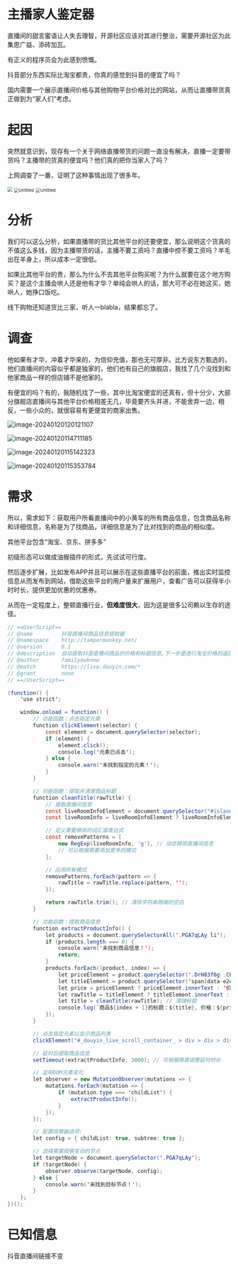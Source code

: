 # 主播家人鉴定器
直播间的甜言蜜语让人失去理智，开源社区应该对其进行整治，需要开源社区为此集思广益、添砖加瓦。

有正义的程序员会为此感到愤慨。

抖音部分东西实际比淘宝都贵，你真的感觉到抖音的便宜了吗？

国内需要一个展示直播间价格与其他购物平台价格对比的网站，从而让直播带货真正做到为“家人们”考虑。

# 起因

突然就意识到，现存有一个关于网络直播带货的问题一直没有解决，直播一定要带货吗？主播带的货真的便宜吗？他们真的把你当家人了吗？

上网调查了一番，证明了这种事情出现了很多年。

<img src="./README.assets/Untitled.png" style="zoom:67%;" />

<img src="./README.assets/Untitled 2.png" alt="Untitled" style="zoom:67%;" />

<img src="./README.assets/Untitled 1.png" alt="Untitled" style="zoom:67%;" />

# 分析

我们可以这么分析，如果直播带的货比其他平台的还要便宜，那么说明这个货真的不值这么多钱，因为主播带货的话，主播不要工资吗？直播中控不要工资吗？羊毛出在羊身上，所以成本一定很低。

如果比其他平台的贵，那么为什么不去其他平台购买呢？为什么就要在这个地方购买？是这个主播会哄人还是他有才华？单纯会哄人的话，那大可不必在她这买，她哄人，她挣口饭吃。

线下购物还知道货比三家，听人一blabla，结果都忘了。

# 调查

他如果有才华，冲着才华来的，为信仰充值，那也无可厚非。比方说东方甄选的，他们直播间的内容似乎都是独家的，他们也有自己的旗舰店，我找了几个没找到和他家商品一样的但店铺不是他家的。

有便宜的吗？有的，我随机找了一些，其中比淘宝便宜的还真有，但十分少，大部分旗舰店直播间与其他平台价格相差无几，毕竟要齐头并进，不能舍弃一边，相反，一些小众的，就很容易有更便宜的商家出售。

![image-20240120120121107](./README.assets/image-20240120120121107.png)



![image-20240120114711185](./README.assets/image-20240120114711185.png)

![image-20240120115142323](./README.assets/image-20240120115142323.png)

![image-20240120115353784](./README.assets/image-20240120115353784.png)

# 需求

所以，需求如下：获取用户所看直播间中的小黄车的所有商品信息，包含商品名称和详细信息，名称是为了找商品，详细信息是为了比对找到的商品的相似度。

其他平台包含“淘宝、京东、拼多多”

初级形态可以做成油猴插件的形式，先试试可行度。

然后逐步扩展，比如发布APP并且可以展示在这些直播平台的前面，推出实时监控信息从而发布到网站，借助这些平台的用户量来扩展用户，查看广告可以获得半小时时长，提供更加优惠的优惠券。

从而在一定程度上，整顿直播行业，**但难度很大**，因为这是很多公司赖以生存的途径。

```java
// ==UserScript==
// @name         抖音直播间商品信息提取器
// @namespace    http://tampermonkey.net/
// @version      0.1
// @description  自动提取抖音直播间商品的价格和标题信息,下一步是进行淘宝价格的返回
// @author       familyouknow
// @match        https://live.douyin.com/*
// @grant        none
// ==/UserScript==

(function() {
    'use strict';

    window.onload = function() {
        // 功能函数：点击指定元素
        function clickElement(selector) {
            const element = document.querySelector(selector);
            if (element) {
                element.click();
                console.log('元素已点击');
            } else {
                console.warn('未找到指定的元素！');
            }
        }

        // 功能函数：提取并清理商品标题
        function cleanTitle(rawTitle) {
            // 提取直播间信息
            const liveRoomInfoElement = document.querySelector("#island_edf16 > div > div.BpZffg7x > div > div > a");
            const liveRoomInfo = liveRoomInfoElement ? liveRoomInfoElement.innerText : '';

            // 定义需要移除的词汇或表达式
            const removePatterns = [
                new RegExp(liveRoomInfo, 'g'), // 动态移除直播间信息
                // 可以根据需要添加更多的模式
            ];

            // 应用所有模式
            removePatterns.forEach(pattern => {
                rawTitle = rawTitle.replace(pattern, '');
            });

            return rawTitle.trim(); // 清除字符串两端的空白
        }

        // 功能函数：提取商品信息
        function extractProductInfo() {
            let products = document.querySelectorAll('.PGA7qLAy li');
            if (products.length === 0) {
                console.warn('未找到商品信息！');
                return;
            }
            products.forEach((product, index) => {
                let priceElement = product.querySelector('.DrH83f6g .CRfczKkD');
                let titleElement = product.querySelector('span[data-e2e="promotion-title"]');
                let price = priceElement ? priceElement.innerText : '价格未找到';
                let rawTitle = titleElement ? titleElement.innerText : '标题未找到';
                let title = cleanTitle(rawTitle); // 清理标题
                console.log(`商品${index + 1}的标题：${title}, 价格：${price}`);
            });
        }

        // 点击指定元素以显示商品列表
        clickElement("#_douyin_live_scroll_container_ > div > div > div > div > div._uuQkdQj > div > div.xrnYRWXb > div > div.YWlxyPHa > div > div > div:nth-child(2) > div > div > span");

        // 延时后提取商品信息
        setTimeout(extractProductInfo, 3000); // 可根据需要调整延时时长

        // 监听DOM元素变化
        let observer = new MutationObserver(mutations => {
            mutations.forEach(mutation => {
                if (mutation.type === 'childList') {
                    extractProductInfo();
                }
            });
        });

        // 配置观察器选项:
        let config = { childList: true, subtree: true };

        // 选择需要观察变动的节点
        let targetNode = document.querySelector('.PGA7qLAy');
        if (targetNode) {
            observer.observe(targetNode, config);
        } else {
            console.warn('未找到目标节点！');
        }
    };
})();
```


# 已知信息

抖音直播间链接不变
